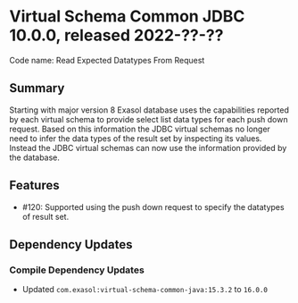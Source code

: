 # Virtual Schema Common JDBC 10.0.0, released 2022-??-??

Code name: Read Expected Datatypes From Request

## Summary

Starting with major version 8 Exasol database uses the capabilities reported by each virtual schema to provide select list data types for each push down request. Based on this information the JDBC virtual schemas no longer need to infer the data types of the result set by inspecting its values. Instead the JDBC virtual schemas can now use the information provided by the database.

## Features

* #120: Supported using the push down request to specify the datatypes of result set.

## Dependency Updates

### Compile Dependency Updates

* Updated `com.exasol:virtual-schema-common-java:15.3.2` to `16.0.0`
